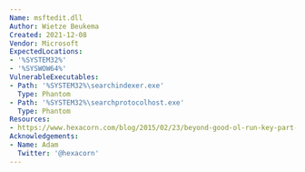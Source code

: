 ```yaml
---
Name: msftedit.dll
Author: Wietze Beukema
Created: 2021-12-08
Vendor: Microsoft
ExpectedLocations:
- '%SYSTEM32%'
- '%SYSWOW64%'
VulnerableExecutables:
- Path: '%SYSTEM32%\searchindexer.exe'
  Type: Phantom
- Path: '%SYSTEM32%\searchprotocolhost.exe'
  Type: Phantom
Resources:
- https://www.hexacorn.com/blog/2015/02/23/beyond-good-ol-run-key-part-28/
Acknowledgements:
- Name: Adam
  Twitter: '@hexacorn'
---
```



